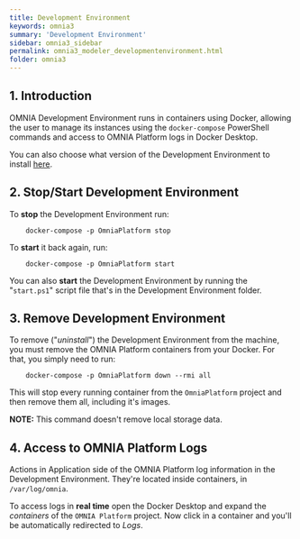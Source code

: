 ```yaml
---
title: Development Environment
keywords: omnia3
summary: 'Development Environment'
sidebar: omnia3_sidebar
permalink: omnia3_modeler_developmentenvironment.html
folder: omnia3
---
```


## 1. Introduction

OMNIA Development Environment runs in containers using Docker, allowing the user to manage its instances using the `docker-compose` PowerShell commands and access to OMNIA Platform logs in Docker Desktop.

You can also choose what version of the Development Environment to install [here](/omnia3_downloads.html#development-environment).

## 2. Stop/Start Development Environment

To **stop** the Development Environment run:

```
    docker-compose -p OmniaPlatform stop
```

To **start** it back again, run:

```
    docker-compose -p OmniaPlatform start
```

You can also **start** the Development Environment by running the "`start.ps1`" script file that's in the Development Environment folder.

## 3. Remove Development Environment

To remove ("_uninstall_") the Development Environment from the machine, you must remove the OMNIA Platform containers from your Docker. For that, you simply need to run:

```
    docker-compose -p OmniaPlatform down --rmi all
```

This will stop every running container from the `OmniaPlatform` project and then remove them all, including it's images.

**NOTE:** This command doesn't remove local storage data.

## 4. Access to OMNIA Platform Logs

Actions in Application side of the OMNIA Platform log information in the Development Environment. They're located inside containers, in `/var/log/omnia`.

To access logs in **real time** open the Docker Desktop and expand the _containers_ of the `OMNIA Platform` project. Now click in a container and you'll be automatically redirected to _Logs_.